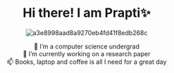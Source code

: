 <div align="center">
<h1>Hi there! I am Prapti✨</h1>
  
![a3e8998aad8a9270eb4fd41f8edb268c](https://github.com/user-attachments/assets/88b812c3-8304-4abd-b81f-592d6e6f5532)

🔭 I’m a computer science undergrad <br>
🌱 I’m currently working on a research paper <br>
📫 Books, laptop and coffee is all I need for a great day 
</div>



<!--
**bhardwajprapti/bhardwajprapti** is a ✨ _special_ ✨ repository because its `README.md` (this file) appears on your GitHub profile.

Here are some ideas to get you started:

- 🔭 I’m currently working on ...
- 🌱 I’m currently learning ...
- 👯 I’m looking to collaborate on ...
- 🤔 I’m looking for help with ...
- 💬 Ask me about ...
- 📫 How to reach me: ...
- 😄 Pronouns: ...
- ⚡ Fun fact: ...
-->
